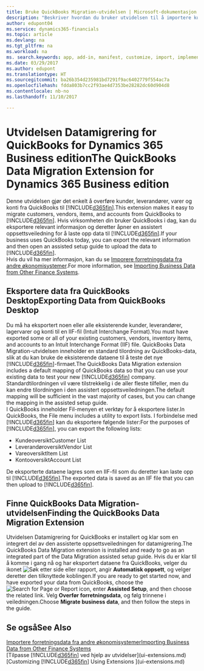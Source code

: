 ```yaml
---
title: Bruke QuickBooks Migration-utvidelsen | Microsoft-dokumentasjon
description: "Beskriver hvordan du bruker utvidelsen til å importere kunder, leverandører, varer og konti fra QuickBooks Desktop til Dynamics 365 for Financials."
author: edupont04
ms.service: dynamics365-financials
ms.topic: article
ms.devlang: na
ms.tgt_pltfrm: na
ms.workload: na
ms. search.keywords: app, add-in, manifest, customize, import, implement
ms.date: 03/29/2017
ms.author: edupont
ms.translationtype: HT
ms.sourcegitcommit: ba26b354d235981bd7291f9ac6402779f554ac7a
ms.openlocfilehash: fdda803b7cc2f93ae4d7353be28282dc60d904d8
ms.contentlocale: nb-no
ms.lasthandoff: 11/10/2017

---
```

# <a name="the-quickbooks-data-migration-extension-for-dynamics-365-business-edition"></a><span data-ttu-id="50975-103">Utvidelsen Datamigrering for QuickBooks for Dynamics 365 Business edition</span><span class="sxs-lookup"><span data-stu-id="50975-103">The QuickBooks Data Migration Extension for Dynamics 365 Business edition</span></span>
<span data-ttu-id="50975-104">Denne utvidelsen gjør det enkelt å overføre kunder, leverandører, varer og konti fra QuickBooks til [!INCLUDE[d365fin](includes/d365fin_md.md)].</span><span class="sxs-lookup"><span data-stu-id="50975-104">This extension makes it easy to migrate customers, vendors, items, and accounts from QuickBooks to [!INCLUDE[d365fin](includes/d365fin_md.md)].</span></span> <span data-ttu-id="50975-105">Hvis virksomheten din bruker QuickBooks i dag, kan du eksportere relevant informasjon og deretter åpner en assistert oppsettsveiledning for å laste opp data til [!INCLUDE[d365fin](includes/d365fin_md.md)].</span><span class="sxs-lookup"><span data-stu-id="50975-105">If your business uses QuickBooks today, you can export the relevant information and then open an assisted setup guide to upload the data to [!INCLUDE[d365fin](includes/d365fin_md.md)].</span></span>  
<span data-ttu-id="50975-106">Hvis du vil ha mer informasjon, kan du se [Imporere forretningsdata fra andre økonomisystemer](upload-data.md).</span><span class="sxs-lookup"><span data-stu-id="50975-106">For more information, see [Importing Business Data from Other Finance Systems](upload-data.md).</span></span>

## <a name="exporting-data-from-quickbooks-desktop"></a><span data-ttu-id="50975-107">Eksportere data fra QuickBooks Desktop</span><span class="sxs-lookup"><span data-stu-id="50975-107">Exporting Data from QuickBooks Desktop</span></span>
<span data-ttu-id="50975-108">Du må ha eksportert noen eller alle eksisterende kunder, leverandører, lagervarer og konti til en IIF-fil (Intuit Interchange Format).</span><span class="sxs-lookup"><span data-stu-id="50975-108">You must have exported some or all of your existing customers, vendors, inventory items, and accounts to an Intuit Interchange Format (IIF) file.</span></span> <span data-ttu-id="50975-109">QuickBooks Data Migration-utvidelsen inneholder en standard tilordning av QuickBooks-data, slik at du kan bruke de eksisterende dataene til å teste det nye [!INCLUDE[d365fin](includes/d365fin_md.md)]-firmaet.</span><span class="sxs-lookup"><span data-stu-id="50975-109">The QuickBooks Data Migration extension includes a default mapping of QuickBooks data so that you can use your existing data to test your new [!INCLUDE[d365fin](includes/d365fin_md.md)] company.</span></span> <span data-ttu-id="50975-110">Standardtilordningen vil være tilstrekkelig i de aller fleste tilfeller, men du kan endre tilordningen i den assistert oppsettsveiledningen.</span><span class="sxs-lookup"><span data-stu-id="50975-110">The default mapping will be sufficient in the vast majority of cases, but you can change the mapping in the assisted setup guide.</span></span>  
<span data-ttu-id="50975-111">I QuickBooks inneholder Fil-menyen et verktøy for å eksportere lister.</span><span class="sxs-lookup"><span data-stu-id="50975-111">In QuickBooks, the File menu includes a utility to export lists.</span></span> <span data-ttu-id="50975-112">I forbindelse med [!INCLUDE[d365fin](includes/d365fin_md.md)] kan du eksportere følgende lister:</span><span class="sxs-lookup"><span data-stu-id="50975-112">For the purposes of [!INCLUDE[d365fin](includes/d365fin_md.md)], you can export the following lists:</span></span>

* <span data-ttu-id="50975-113">Kundeoversikt</span><span class="sxs-lookup"><span data-stu-id="50975-113">Customer List</span></span>  
* <span data-ttu-id="50975-114">Leverandøroversikt</span><span class="sxs-lookup"><span data-stu-id="50975-114">Vendor List</span></span>  
* <span data-ttu-id="50975-115">Vareoversikt</span><span class="sxs-lookup"><span data-stu-id="50975-115">Item List</span></span>  
* <span data-ttu-id="50975-116">Kontooversikt</span><span class="sxs-lookup"><span data-stu-id="50975-116">Account List</span></span>  

<span data-ttu-id="50975-117">De eksporterte dataene lagres som en IIF-fil som du deretter kan laste opp til [!INCLUDE[d365fin](includes/d365fin_md.md)].</span><span class="sxs-lookup"><span data-stu-id="50975-117">The exported data is saved as an IIF file that you can then upload to [!INCLUDE[d365fin](includes/d365fin_md.md)].</span></span>

## <a name="finding-the-quickbooks-data-migration-extension"></a><span data-ttu-id="50975-118">Finne QuickBooks Data Migration-utvidelsen</span><span class="sxs-lookup"><span data-stu-id="50975-118">Finding the QuickBooks Data Migration Extension</span></span>
<span data-ttu-id="50975-119">Utvidelsen Datamigrering for QuickBooks er installert og klar som en integrert del av den assisterte oppsettsveiledningen for datamigrering.</span><span class="sxs-lookup"><span data-stu-id="50975-119">The QuickBooks Data Migration extension is installed and ready to go as an integrated part of the Data Migration assisted setup guide.</span></span> <span data-ttu-id="50975-120">Hvis du er klar til å komme i gang nå og har eksportert dataene fra QuickBooks, velger du ikonet ![Søk etter side eller rapport](media/ui-search/search_small.png "Søk etter side eller rapport"), angir **Automatisk oppsett**, og velger deretter den tilknyttede koblingen.</span><span class="sxs-lookup"><span data-stu-id="50975-120">If you are ready to get started now, and have exported your data from QuickBooks, choose the ![Search for Page or Report](media/ui-search/search_small.png "Search for Page or Report icon") icon, enter **Assisted Setup**, and then choose the related link.</span></span> <span data-ttu-id="50975-121">Velg **Overfør forretningsdata**, og følg trinnene i veiledningen.</span><span class="sxs-lookup"><span data-stu-id="50975-121">Choose **Migrate business data**, and then follow the steps in the guide.</span></span>  

## <a name="see-also"></a><span data-ttu-id="50975-122">Se også</span><span class="sxs-lookup"><span data-stu-id="50975-122">See Also</span></span>
[<span data-ttu-id="50975-123">Importere forretningsdata fra andre økonomisystemer</span><span class="sxs-lookup"><span data-stu-id="50975-123">Importing Business Data from Other Finance Systems</span></span>](upload-data.md)  
<span data-ttu-id="50975-124">[Tilpasse [!INCLUDE[d365fin](includes/d365fin_md.md)] ved hjelp av utvidelser](ui-extensions.md)</span><span class="sxs-lookup"><span data-stu-id="50975-124">[Customizing [!INCLUDE[d365fin](includes/d365fin_md.md)] Using Extensions ](ui-extensions.md)</span></span>  

